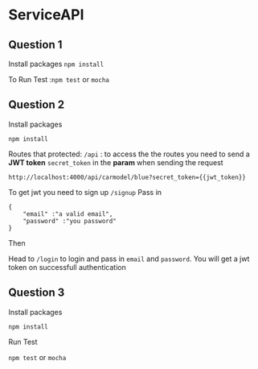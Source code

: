 # ServiceAPI

## Question 1 

Install packages
`npm install`

 To Run Test :`npm test` or `mocha`

## Question 2

Install packages
```
npm install
```

Routes that protected:
`/api` : to access the the routes you need to send a **JWT token** 
 `secret_token` in the  **param** when sending the request
 
  `http://localhost:4000/api/carmodel/blue?secret_token={{jwt_token}}`
 

To get jwt you need to sign up
`/signup` 
Pass in 
```
{
	"email" :"a valid email", 
	"password" :"you password" 
} 
```
Then

Head to `/login` to login and pass in `email` and `password`. You will get a jwt token on successfull authentication

## Question 3

Install packages
```
npm install
```
Run Test


`npm test` or `mocha`
